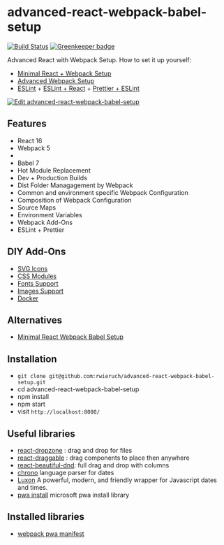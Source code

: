 # advanced-react-webpack-babel-setup

[![Build Status](https://travis-ci.org/rwieruch/advanced-react-webpack-babel-setup.svg?branch=master)](https://travis-ci.org/rwieruch/advanced-react-webpack-babel-setup) [![Greenkeeper badge](https://badges.greenkeeper.io/rwieruch/advanced-react-webpack-babel-setup.svg)](https://greenkeeper.io/)

Advanced React with Webpack Setup. How to set it up yourself:

-  [Minimal React + Webpack Setup](https://www.robinwieruch.de/minimal-react-webpack-babel-setup/)
-  [Advanced Webpack Setup](https://www.robinwieruch.de/webpack-advanced-setup-tutorial/)
-  [ESLint](https://www.robinwieruch.de/webpack-eslint/) + [ESLint + React](https://www.robinwieruch.de/react-eslint-webpack-babel/) + [Prettier + ESLint](https://www.robinwieruch.de/prettier-eslint/)

[![Edit advanced-react-webpack-babel-setup](https://codesandbox.io/static/img/play-codesandbox.svg)](https://codesandbox.io/s/github/rwieruch/advanced-react-webpack-babel-setup/tree/master/?fontsize=14)

## Features

-  React 16
-  Webpack 5
-  
-  Babel 7
-  Hot Module Replacement
-  Dev + Production Builds
-  Dist Folder Managagement by Webpack
-  Common and environment specific Webpack Configuration
-  Composition of Webpack Configuration
-  Source Maps
-  Environment Variables
-  Webpack Add-Ons
-  ESLint + Prettier

## DIY Add-Ons

-  [SVG Icons](https://www.robinwieruch.de/react-svg-icon-components/)
-  [CSS Modules](https://www.robinwieruch.de/react-css-modules/)
-  [Fonts Support](https://www.robinwieruch.de/webpack-font/)
-  [Images Support](https://www.robinwieruch.de/webpack-images/)
-  [Docker](https://www.robinwieruch.de/docker-react-development)

## Alternatives

-  [Minimal React Webpack Babel Setup](https://github.com/rwieruch/minimal-react-webpack-babel-setup)

## Installation

-  `git clone git@github.com:rwieruch/advanced-react-webpack-babel-setup.git`
-  cd advanced-react-webpack-babel-setup
-  npm install
-  npm start
-  visit `http://localhost:8080/`

## Useful libraries

-  [react-dropzone](https://github.com/react-dropzone/react-dropzone) : drag and drop for files
-  [react-draggable](https://github.com/STRML/react-draggable) : drag components to place then anywhere
-  [react-beautiful-dnd](https://github.com/atlassian/react-beautiful-dnd): full drag and drop with columns
-  [chrono](https://github.com/wanasit/chrono) language parser for dates
-  [Luxon](https://moment.github.io/luxon/) A powerful, modern, and friendly wrapper for Javascript dates and times.
-  [pwa install](https://github.com/pwa-builder/pwa-install) microsoft pwa install library

## Installed libraries

-  [webpack pwa manifest](https://github.com/arthurbergmz/webpack-pwa-manifest)

